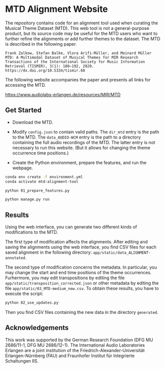 # MTD Alignment Website

The repository contains code for an alignment tool used when curating the Musical Theme Dataset (MTD). This web tool is
not a general-purpose product, but its source code may be useful for the MTD users who want to further refine the
alignments or add further themes to the dataset. The MTD is described in the following paper.

```
Frank Zalkow, Stefan Balke, Vlora Arifi-Müller, and Meinard Müller
MTD: A Multimodal Dataset of Musical Themes for MIR Research
Transactions of the International Society for Music Information Retrieval (TISMIR), 3(1): 180–192, 2020.
https://dx.doi.org/10.5334/tismir.68
```

The following website accompanies the paper and presents all links for accessing the MTD.

https://www.audiolabs-erlangen.de/resources/MIR/MTD


## Get Started

* Download the MTD.

* Modify `config.json` to contain valid paths. The `dir_mtd` entry is the path to the MTD. The `data_AUDIO-WCM`
  entry is the path to a directory containing the full audio recordings of the MTD. The latter entry is not necessary
  to run this website. (But it allows for changing the theme occurrence time positions.)

* Create the Python environment, prepare the features, and run the webpage.
```bash
conda env create -f environment.yml
conda activate mtd-alignment-tool

python 01_prepare_features.py

python manage.py run
```

## Results

Using the web interface, you can generate two different kinds of modifications to the MTD.

The first type of modification affects the alignments. After editing and saving the alignments using the web interface,
you find CSV files for each saved alignment in the following directory: `app/static/data_ALIGNMENT-annotated`.

The second type of modification concerns the metadata. In particular, you may change the start and end time positions of the theme
 occurrences.
Furhermore, you may edit transpositions by editing the file `app/static/transposition_corrected.json` or other metadata by editing the file `app/static/03_MTD-medium_new.csv`. To obtain these results, you have to execute the script:
```bash
python 02_use_updates.py
```
Then you find CSV files containing the new data in the directory `generated`.

## Acknowledgements

This work was supported by the German Research Foundation (DFG MU 2686/11-1, DFG MU 2686/12-1). The International
Audio Laboratories Erlangen are a joint institution of the Friedrich-Alexander-Universität Erlangen-Nürnberg (FAU) and
Fraunhofer Institut für Integrierte Schaltungen IIS.
